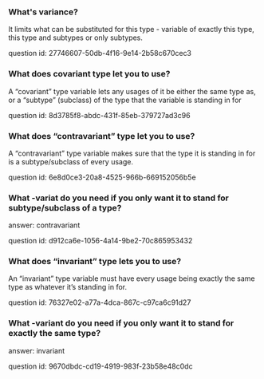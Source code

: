 ### What's variance?

It limits what can be substituted for this type - variable of exactly this type, this type and subtypes or 
only subtypes.

question id: 27746607-50db-4f16-9e14-2b58c670cec3


### What does covariant type let you to use?

A “covariant” type variable lets any usages of it be either the same type as, or a “subtype” (subclass) of the type 
that the variable is standing in for

question id: 8d3785f8-abdc-431f-85eb-379727ad3c96


### What does “contravariant” type let you to use?

A “contravariant” type variable makes sure that the type it is standing in for is a subtype/subclass of every usage.

question id: 6e8d0ce3-20a8-4525-966b-669152056b5e


### What -variat do you need if you only want it to stand for subtype/subclass of a type?

answer:
contravariant

question id: d912ca6e-1056-4a14-9be2-70c865953432


### What does “invariant” type lets you to use?

An “invariant” type variable must have every usage being exactly the same type as whatever it’s standing in for.


question id: 76327e02-a77a-4dca-867c-c97ca6c91d27


### What -variant do you need if you only want it to stand for exactly the same type?

answer:
invariant

question id: 9670dbdc-cd19-4919-983f-23b58e48c0dc